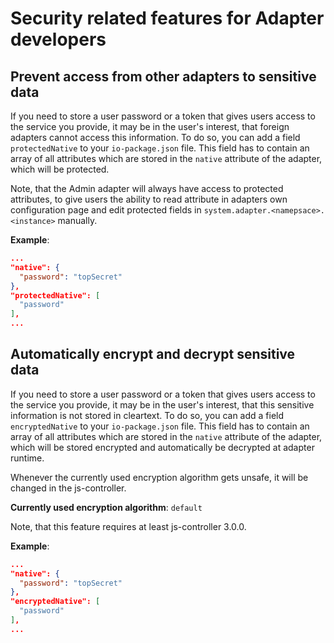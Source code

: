 # Security related features for Adapter developers

## Prevent access from other adapters to sensitive data
If you need to store a user password or a token that gives users access to the service you provide, it may be in the user's interest, that foreign adapters cannot access this information.
To do so, you can add a field `protectedNative` to your `io-package.json` file. This field has to contain an array of all attributes which are stored in the `native` attribute of the adapter, 
which will be protected.

Note, that the Admin adapter will always have access to protected attributes, to give users the ability to read attribute in adapters own configuration page and edit protected fields in 
`system.adapter.<namepsace>.<instance>` manually.

__Example__:
```json
...
"native": {
  "password": "topSecret"
},
"protectedNative": [
  "password"
],
...
```

## Automatically encrypt and decrypt sensitive data
If you need to store a user password or a token that gives users access to the service you provide, it may be in the user's interest, that this sensitive information is not stored in cleartext.
To do so, you can add a field `encryptedNative` to your `io-package.json` file. This field has to contain an array of all attributes which are stored in the `native` attribute of the adapter, 
which will be stored encrypted and automatically be decrypted at adapter runtime.

Whenever the currently used encryption algorithm gets unsafe, it will be changed in the js-controller.

__Currently used encryption algorithm__: `default`

Note, that this feature requires at least js-controller 3.0.0.

__Example__:
```json
...
"native": {
  "password": "topSecret"
},
"encryptedNative": [
  "password"
],
...
```
